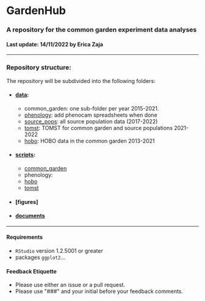 # GardenHub
### A repository for the common garden experiment data analyses
#### Last update: 14/11/2022 by Erica Zaja

******

### Repository structure:
The repository will be subdivided into the following folders: 

- #### [data](https://github.com/ShrubHub/GardenHub/tree/main/data):
  - common_garden: one sub-folder per year 2015-2021.
  - [phenology](https://github.com/ShrubHub/GardenHub/tree/main/data/phenology): add phenocam spreadsheets when done
  - [source_pops](https://github.com/ShrubHub/GardenHub/tree/main/data/source_pops): all source population data (2017-2022)
  - [tomst](https://github.com/ShrubHub/GardenHub/tree/main/data/tomst): TOMST for common garden and source populations 2021-2022
  - [hobo](https://github.com/ShrubHub/GardenHub/tree/main/data/hobo): HOBO data in the common garden 2013-2021
  
  
- #### [scripts](https://github.com/ShrubHub/GardenHub/tree/main/scripts):
  - [common_garden](https://github.com/ShrubHub/GardenHub/tree/main/scripts/common_garden)
  - phenology: 
  - [hobo](https://github.com/ShrubHub/GardenHub/tree/main/scripts/hobo)
  - [tomst](https://github.com/ShrubHub/GardenHub/tree/main/scripts/tomst)
  
- #### [figures]

- #### [documents](https://github.com/ShrubHub/GardenHub/tree/main/documents)

*****

#### Requirements
- `RStudio` version 1.2.5001 or greater
- packages `ggplot2`...

#### Feedback Etiquette

- Please use either an issue or a pull request.
- Please use "###" and your initial before your feedback comments.

 
